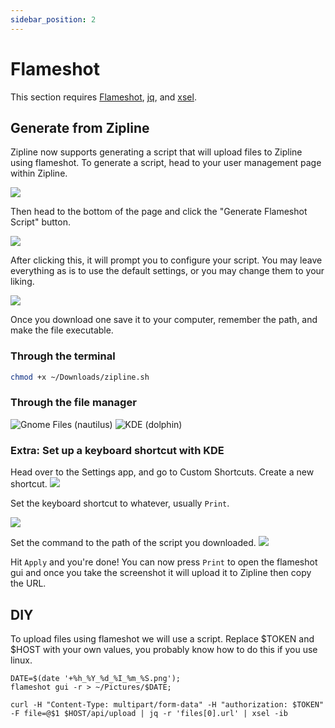 ```yaml
---
sidebar_position: 2
---
```


# Flameshot
This section requires [Flameshot](https://www.flameshot.org/), [jq](https://stedolan.github.io/jq/), and [xsel](https://github.com/kfish/xsel).

## Generate from Zipline
Zipline now supports generating a script that will upload files to Zipline using flameshot. To generate a script, head to your user management page within Zipline.

![](/guides/sharex-1.png)

Then head to the bottom of the page and click the "Generate Flameshot Script" button.

![](/guides/flameshot-1.png)

After clicking this, it will prompt you to configure your script. You may leave everything as is to use the default settings, or you may change them to your liking.

![](/guides/flameshot-2.png)

Once you download one save it to your computer, remember the path, and make the file executable.

### Through the terminal
```bash
chmod +x ~/Downloads/zipline.sh
```

### Through the file manager
![Gnome Files (nautilus)](/guides/flameshot-3.png)
![KDE (dolphin)](/guides/flameshot-4.png)


### Extra: Set up a keyboard shortcut with KDE
Head over to the Settings app, and go to Custom Shortcuts. Create a new shortcut.
![](/guides/flameshot-kde-1.png)

Set the keyboard shortcut to whatever, usually `Print`.

![](/guides/flameshot-kde-2.png)

Set the command to the path of the script you downloaded.
![](/guides/flameshot-kde-3.png)

Hit `Apply` and you're done! You can now press `Print` to open the flameshot gui and once you take the screenshot it will upload it to Zipline then copy the URL.

## DIY

To upload files using flameshot we will use a script. Replace $TOKEN and $HOST with your own values, you probably know how to do this if you use linux.

```shell title="ss.sh"
DATE=$(date '+%h_%Y_%d_%I_%m_%S.png');
flameshot gui -r > ~/Pictures/$DATE;

curl -H "Content-Type: multipart/form-data" -H "authorization: $TOKEN" -F file=@$1 $HOST/api/upload | jq -r 'files[0].url' | xsel -ib
```
